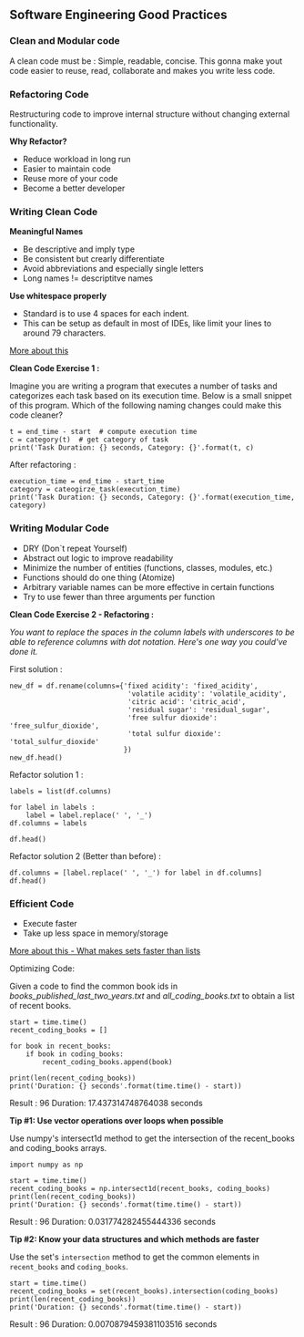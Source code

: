 ## Software Engineering Good Practices
### Clean and Modular code

A clean code must be : Simple, readable, concise.
This gonna make yout code easier to reuse, read, collaborate and makes you write less code.

### Refactoring Code

Restructuring code to improve internal structure without changing external functionality.

**Why Refactor?**
+ Reduce workload in long run
+ Easier to maintain code
+ Reuse more of your code
+ Become a better developer

### Writing Clean Code

**Meaningful Names**
+ Be descriptive and imply type
+ Be consistent but crearly differentiate
+ Avoid abbreviations and especially single letters
+ Long names != descriptitve names

**Use whitespace properly**
+ Standard is to use 4 spaces for each indent.
+ This can be setup as default in most of IDEs, like limit your lines
to around 79 characters.

[More about this](https://www.python.org/dev/peps/pep-0008/?#code-lay-out)

**Clean Code Exercise 1 :**

Imagine you are writing a program that executes a number of tasks and categorizes each task based on its execution time. Below is a small snippet of this program. Which of the following naming changes could make this code cleaner?

```
t = end_time - start  # compute execution time
c = category(t)  # get category of task
print('Task Duration: {} seconds, Category: {}'.format(t, c)
```
After refactoring : 

```
execution_time = end_time - start_time
category = cateogirze_task(execution_time)
print('Task Duration: {} seconds, Category: {}'.format(execution_time, category)
````
### Writing Modular Code

+ DRY (Don`t repeat Yourself)
+ Abstract out logic to improve readability
+ Minimize the number of entities (functions, classes, modules, etc.)
+ Functions should do one thing (Atomize)
+ Arbitrary variable names can be more effective in certain functions
+ Try to use fewer than three arguments per function

**Clean Code Exercise 2 - Refactoring  :**

_You want to replace the spaces in the column labels with underscores to be able to reference columns with dot notation. Here's one way you could've done it._

First solution : 

```
new_df = df.rename(columns={'fixed acidity': 'fixed_acidity',
                             'volatile acidity': 'volatile_acidity',
                             'citric acid': 'citric_acid',
                             'residual sugar': 'residual_sugar',
                             'free sulfur dioxide': 'free_sulfur_dioxide',
                             'total sulfur dioxide': 'total_sulfur_dioxide'
                            })
new_df.head()
```

Refactor solution 1 : 

```
labels = list(df.columns)

for label in labels :
    label = label.replace(' ', '_')
df.columns = labels

df.head()
```

Refactor solution 2 (Better than before) : 

```
df.columns = [label.replace(' ', '_') for label in df.columns]
df.head()
```

### Efficient Code

+ Execute faster
+ Take up less space in memory/storage

[More about this - What makes sets faster than lists](https://stackoverflow.com/questions/8929284/what-makes-sets-faster-than-lists/8929445#8929445)

Optimizing Code: 

Given a code to find the common book ids in _books_published_last_two_years.txt_ and _all_coding_books.txt_ to obtain a list of recent books.

```
start = time.time()
recent_coding_books = []

for book in recent_books:
    if book in coding_books:
        recent_coding_books.append(book)

print(len(recent_coding_books))
print('Duration: {} seconds'.format(time.time() - start))

```

Result : 
96
Duration: 17.437314748764038 seconds

**Tip #1: Use vector operations over loops when possible**

Use numpy's intersect1d method to get the intersection of the recent_books and coding_books arrays.

```
import numpy as np

start = time.time()
recent_coding_books = np.intersect1d(recent_books, coding_books)
print(len(recent_coding_books))
print('Duration: {} seconds'.format(time.time() - start))

```

Result :
96
Duration: 0.031774282455444336 seconds

**Tip #2: Know your data structures and which methods are faster**

Use the set's `intersection` method to get the common elements in `recent_books` and `coding_books`.

```
start = time.time()
recent_coding_books = set(recent_books).intersection(coding_books)
print(len(recent_coding_books))
print('Duration: {} seconds'.format(time.time() - start))
```

Result : 
96
Duration: 0.0070879459381103516 seconds

